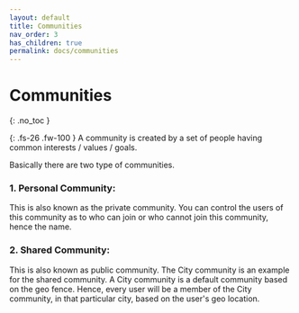 ```yaml
---
layout: default
title: Communities
nav_order: 3
has_children: true
permalink: docs/communities
---
```

 
# Communities
{: .no_toc }

{: .fs-26 .fw-100 }
A community is created by a set of people having common interests / values / goals. 

Basically there are two type of communities.


### 1. Personal Community:

This is also known as the private community. You can control the users of this community as to who can join or who cannot join this community, hence the name.


### 2. Shared Community:

This is also known as public community. The City community is an example for the shared community. A City community is a default community based on the geo fence. Hence, every user will be a member of the City community, in that particular city, based on the user's geo location. 


